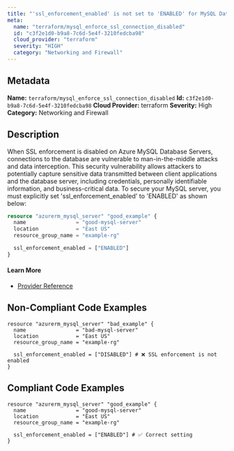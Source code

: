 ```yaml
---
title: "'ssl_enforcement_enabled' is not set to 'ENABLED' for MySQL Database Server"
meta:
  name: "terraform/mysql_enforce_ssl_connection_disabled"
  id: "c3f2e1d0-b9a8-7c6d-5e4f-3210fedcba98"
  cloud_provider: "terraform"
  severity: "HIGH"
  category: "Networking and Firewall"
---
```

## Metadata
**Name:** `terraform/mysql_enforce_ssl_connection_disabled`
**Id:** `c3f2e1d0-b9a8-7c6d-5e4f-3210fedcba98`
**Cloud Provider:** terraform
**Severity:** High
**Category:** Networking and Firewall
## Description
When SSL enforcement is disabled on Azure MySQL Database Servers, connections to the database are vulnerable to man-in-the-middle attacks and data interception. This security vulnerability allows attackers to potentially capture sensitive data transmitted between client applications and the database server, including credentials, personally identifiable information, and business-critical data. To secure your MySQL server, you must explicitly set 'ssl_enforcement_enabled' to 'ENABLED' as shown below:

```terraform
resource "azurerm_mysql_server" "good_example" {
  name                = "good-mysql-server"
  location            = "East US"
  resource_group_name = "example-rg"

  ssl_enforcement_enabled = ["ENABLED"]
}
```

#### Learn More

 - [Provider Reference](https://registry.terraform.io/providers/hashicorp/azurerm/latest/docs/resources/mysql_server)

## Non-Compliant Code Examples
```azure
resource "azurerm_mysql_server" "bad_example" {
  name                = "bad-mysql-server"
  location            = "East US"
  resource_group_name = "example-rg"

  ssl_enforcement_enabled = ["DISABLED"] # ❌ SSL enforcement is not enabled
}

```

## Compliant Code Examples
```azure
resource "azurerm_mysql_server" "good_example" {
  name                = "good-mysql-server"
  location            = "East US"
  resource_group_name = "example-rg"

  ssl_enforcement_enabled = ["ENABLED"] # ✅ Correct setting
}

```